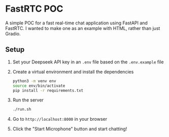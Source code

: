 # FastRTC POC
A simple POC for a fast real-time chat application using FastAPI and FastRTC. I wanted to make one as an example with HTML, rather than just Gradio.

## Setup
1. Set your Deepseek API key in an `.env` file based on the `.env.example` file
2. Create a virtual environment and install the dependencies
    ```bash
    python3 -m venv env
    source env/bin/activate
    pip install -r requirements.txt
    ```

3. Run the server
    ```bash
    ./run.sh
    ```

4. Go to `http://localhost:8000` in your browser

5. Click the "Start Microphone" button and start chatting!

